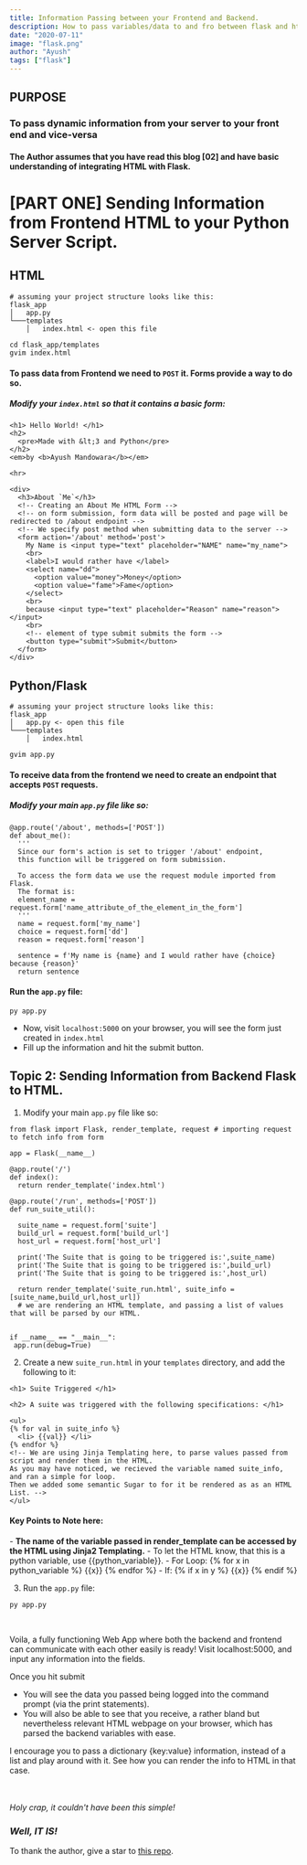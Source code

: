 ```yaml
---
title: Information Passing between your Frontend and Backend.
description: How to pass variables/data to and fro between flask and html.
date: "2020-07-11"
image: "flask.png"
author: "Ayush"
tags: ["flask"]
---
```


## PURPOSE
### To pass dynamic information from your server to your front end and vice-versa

#### The Author assumes that you have read this blog [02] and have basic understanding of integrating HTML with Flask.

# [PART ONE] Sending Information from Frontend HTML to your Python Server Script.

## HTML
```
# assuming your project structure looks like this:
flask_app
│   app.py 
└───templates
    │   index.html <- open this file

cd flask_app/templates
gvim index.html
```

#### To pass data from Frontend we need to `POST` it. Forms provide a way to do so.

##### Modify your `index.html` so that it contains a basic form:

```
<h1> Hello World! </h1>
<h2>
  <pre>Made with &lt;3 and Python</pre>
</h2>
<em>by <b>Ayush Mandowara</b></em>

<hr>

<div>
  <h3>About `Me`</h3>
  <!-- Creating an About Me HTML Form -->
  <!-- on form submission, form data will be posted and page will be redirected to /about endpoint -->
  <!-- We specify post method when submitting data to the server -->
  <form action='/about' method='post'>
    My Name is <input type="text" placeholder="NAME" name="my_name">
    <br>
    <label>I would rather have </label>
    <select name="dd">
      <option value="money">Money</option>
      <option value="fame">Fame</option>
    </select>
    <br>
    because <input type="text" placeholder="Reason" name="reason"></input>
    <br>
    <!-- element of type submit submits the form -->
    <button type="submit">Submit</button>
  </form>
</div>
```

## Python/Flask
```
# assuming your project structure looks like this:
flask_app
│   app.py <- open this file
└───templates
    │   index.html

gvim app.py
```

#### To receive data from the frontend we need to create an endpoint that accepts `POST` requests.
##### Modify your main `app.py` file like so:

```
@app.route('/about', methods=['POST'])
def about_me():
  '''
  Since our form's action is set to trigger '/about' endpoint,
  this function will be triggered on form submission.

  To access the form data we use the request module imported from Flask.
  The format is:
  element_name = request.form['name_attribute_of_the_element_in_the_form']
  '''
  name = request.form['my_name']
  choice = request.form['dd']
  reason = request.form['reason']

  sentence = f'My name is {name} and I would rather have {choice} because {reason}'
  return sentence
```

#### Run the `app.py` file:

```
py app.py
```

- Now, visit `localhost:5000` on your browser, you will see the form just created in `index.html`
- Fill up the information and hit the submit button.


## Topic 2: Sending Information from Backend Flask to HTML.


1. Modify your main `app.py` file like so:  

```
from flask import Flask, render_template, request # importing request to fetch info from form

app = Flask(__name__)

@app.route('/')
def index():
  return render_template('index.html') 

@app.route('/run', methods=['POST']) 
def run_suite_util():

  suite_name = request.form['suite']
  build_url = request.form['build_url']
  host_url = request.form['host_url']

  print('The Suite that is going to be triggered is:',suite_name)
  print('The Suite that is going to be triggered is:',build_url)
  print('The Suite that is going to be triggered is:',host_url)

  return render_template('suite_run.html', suite_info = [suite_name,build_url,host_url])
  # we are rendering an HTML template, and passing a list of values that will be parsed by our HTML.


if __name__ == "__main__":
 app.run(debug=True)
```


2. Create a new `suite_run.html` in your `templates` directory, and add the following to it:

```
<h1> Suite Triggered </h1>

<h2> A suite was triggered with the following specifications: </h1>

<ul>
{% for val in suite_info %}
  <li> {{val}} </li>
{% endfor %}
<!-- We are using Jinja Templating here, to parse values passed from script and render them in the HTML. 
As you may have noticed, we recieved the variable named suite_info, and ran a simple for loop.
Then we added some semantic Sugar to for it be rendered as as an HTML List. -->
</ul>
```

<h4> Key Points to Note here: </h4>
  - <b>The name of the variable passed in render_template can be accessed by the HTML using Jinja2 Templating.</b>
  - To let the HTML know, that this is a python variable, use {{python_variable}}. 
  - For Loop: {% for x in python_variable %} {{x}} {% endfor %}
  - If: {% if x in y %} {{x}} {% endif %}

<br>

3. Run the `app.py` file:

```
py app.py
```

<br>

Voila, a fully functioning Web App where both the backend and frontend can communicate with each other easily is ready!
Visit localhost:5000, and input any information into the fields. 

Once you hit submit
  - You will see the data you passed being logged into the command prompt (via the print statements).
  - You will also be able to see that you receive, a rather bland but nevertheless relevant HTML webpage on your browser, which has parsed the backend variables with ease.

I encourage you to pass a dictionary {key:value} information, instead of a list and play around with it. See how you can render the info to HTML in that case.


<br><br>
<em>
Holy crap, it couldn't have been this simple! 
<h3>Well, IT IS!</h3>
</em>

To thank the author, give a star to [this repo](https://github.com/ayushxx7/ayush-mandowara-blog).

